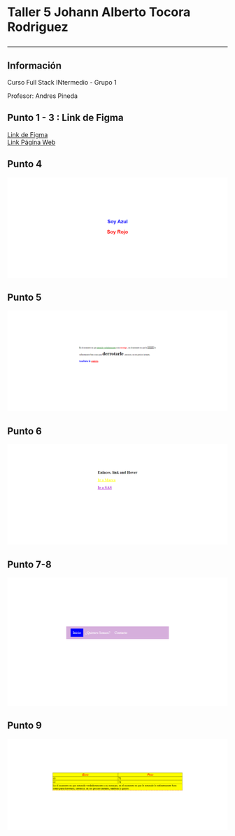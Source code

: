 <h1>Taller 5 Johann Alberto Tocora Rodriguez</>
<hr>

<h2>Información</h2>
<p>Curso Full Stack INtermedio - Grupo 1</p>
<p>Profesor: Andres Pineda </p>

<h2>Punto 1 - 3 : Link de Figma</h2>
<a href="https://www.figma.com/file/xbpUpAfD8b6tO7ClDKRb6d/FullStack-Intermedio?type=design&node-id=2%3A2&mode=design&t=edj4T14b4PlJAfEO-1">Link de Figma</a>
<br>
<a href="https://jtocorarod.github.io/taller-5-full-stack-intermedio/">Link Página Web </a>

<h2>Punto 4 </h2>
<img 
src="./public/images/punto-4.png" alt="punto-4">

<h2>Punto 5 </h2>
<img 
src="./public/images/punto-5.png" alt="punto-5">

<h2>Punto 6 </h2>
<img 
src="./public/images/punto-6.png" alt="punto-6">

<h2>Punto 7-8 </h2>
<img 
src="./public/images/punto-7-8.png" alt="punto-7-8">

<h2>Punto 9 </h2>
<img 
src="./public/images/punto-9.png" alt="punto-9">
